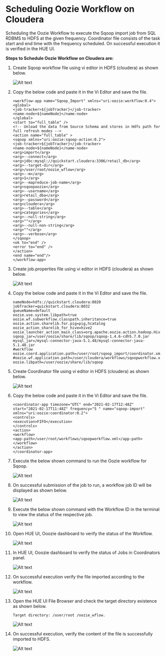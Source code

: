 # Scheduling Oozie Workflow on Cloudera


Scheduling the Oozie Workflow to execute the Sqoop import job from SQL RDBMS to HDFS at the given frequency. Coordinator file consists of the task start and end time with the frequency scheduled. On successful execution it is verified in the HUE UI.


**Steps to Schedule Oozie Workflow on Cloudera are:**

1.	Create Sqoop workflow file using vi editor in HDFS (cloudera) as shown below.

    ![Alt text](https://github.com/Protontech-1803/DataScience/blob/master/Scheduling%20Oozie%20Workflow/Scheduling%20Oozie%20Workflow%20PNG/sqoopworkflow.png)
   
 
2.	Copy the below code and paste it in the Vi Editor and save the file.

       ```
       <workflow-app name="Sqoop_Import" xmlns="uri:oozie:workflow:0.4">
       <global>
       <job-tracker>${jobTracker}</job-tracker>
       <name-node>${nameNode}</name-node>
       </global>
       <start to="full_table" />
       <!-- Unload the data from Source Schema and stores in Hdfs path for full refresh modes -->
       <action name="full_table" >
       <sqoop xmlns="uri:oozie:sqoop-action:0.2">
       <job-tracker>${jobTracker}</job-tracker>
       <name-node>${nameNode}</name-node>
       <arg>import</arg>
       <arg>--connect</arg>
       <arg>jdbc:mysql://quickstart.cloudera:3306/retail_db</arg>
       <arg>--target-dir</arg>
       <arg>/user/root/oozie_wflow</arg>
       <arg>--m</arg>
       <arg>1</arg>
       <arg>--mapreduce-job-name</arg>
       <arg>sqoopoozie</arg>
       <arg>--username</arg>
       <arg>retail_dba</arg>
       <arg>--password</arg>
       <arg>cloudera</arg>
       <arg>--table</arg>
       <arg>categories</arg>
       <arg>--null-string</arg>
       <arg>""</arg>
       <arg>--null-non-string</arg>
       <arg>""</arg>
       <arg>--verbose</arg>
       </sqoop>
       <ok to="end" />
       <error to="end" />
       </action>
       <end name="end"/>
       </workflow-app>
       ```

3.	Create job.properties file using vi editor in HDFS (cloudera) as shown below.
   
    ![Alt text](https://github.com/Protontech-1803/DataScience/blob/master/Scheduling%20Oozie%20Workflow/Scheduling%20Oozie%20Workflow%20PNG/job-properties.png)
   
 
4.	Copy the below code and paste it in the Vi Editor and save the file.

       ```
       nameNode=hdfs://quickstart.cloudera:8020
       jobTracker=quickstart.cloudera:8032
       queueName=default
       oozie.use.system.libpath=true
       oozie.wf.subworkflow.classpath.inheritance=true
       oozie.action.sharelib.for.pig=pig,hcatalog
       oozie_action_sharelib_for_hive=hive2
       oozie_launcher_action_main_class=org.apache.oozie.action.hadoop.Hive2Main
       sqoop_jar=/user/oozie/share/lib/sqoop/sqoop-1.4.6-cdh5.7.0.jar
       mysql_jar=/mysql-connector-java-5.1.48/mysql-connector-java-5.1.48.jar
       #workflow
       oozie.coord.application.path=/user/root/sqoop_import/coordinator.xml
       #oozie.wf.application.path=/user/cloudera/workflows/sqoopworkflow.xml
       oozie.libpath=/user/oozie/share/lib/sqoop
       ```


5.	Create Coordinator file using vi editor in HDFS (cloudera) as shown below.
   
    ![Alt text](https://github.com/Protontech-1803/DataScience/blob/master/Scheduling%20Oozie%20Workflow/Scheduling%20Oozie%20Workflow%20PNG/coordinator-file.png)
    
 
6.	Copy the below code and paste it in the Vi Editor and save the file.

       ```
       <coordinator-app timezone="UTC" end="2021-02-17T12:48Z" start="2021-02-17T11:48Z" frequency="5 " name="sqoop-import" xmlns="uri:oozie:coordinator:0.2">
       <controls>
       <execution>FIFO</execution>
       </controls>
       <action>
       <workflow>
       <app-path>/user/root/workflows/sqoopworkflow.xml</app-path>
       </workflow>
       </action>
       </coordinator-app>
       ```


7.	Execute the below shown command to run the Oozie workflow for Sqoop.
   
    ![Alt text](https://github.com/Protontech-1803/DataScience/blob/master/Scheduling%20Oozie%20Workflow/Scheduling%20Oozie%20Workflow%20PNG/submitWorkflow.png)
   
 
8.	On successful submission of the job to run, a workflow job ID will be displayed as shown below. 
   
    ![Alt text](https://github.com/Protontech-1803/DataScience/blob/master/Scheduling%20Oozie%20Workflow/Scheduling%20Oozie%20Workflow%20PNG/JobID.png)
   
 
9.	Execute the below shown command with the Workflow ID in the terminal to view the status of the respective job.

    ![Alt text](https://github.com/Protontech-1803/DataScience/blob/master/Scheduling%20Oozie%20Workflow/Scheduling%20Oozie%20Workflow%20PNG/Job-Info.png)
   
 
10. Open HUE UI, Ooozie dashboard to verify the status of the Workflow.
    
     ![Alt text](https://github.com/Protontech-1803/DataScience/blob/master/Scheduling%20Oozie%20Workflow/Scheduling%20Oozie%20Workflow%20PNG/HUE%20UI-OozieDashboard.png)
    
 
11. In HUE UI, Ooozie dashboard to verify the status of Jobs in Coordinators panel.
   
     ![Alt text](https://github.com/Protontech-1803/DataScience/blob/master/Scheduling%20Oozie%20Workflow/Scheduling%20Oozie%20Workflow%20PNG/HUE-CoordinatorsPanel.png)
   
 
12.	On successful execution verify the file imported according to the workflow.
    
     ![Alt text](https://github.com/Protontech-1803/DataScience/blob/master/Scheduling%20Oozie%20Workflow/Scheduling%20Oozie%20Workflow%20PNG/HUE-fileImported.png)
    
 
13.	Open the HUE UI File Browser and check the target directory existence as shown below.
    
        Target directory: /user/root /oozie_wflow.
 
      ![Alt text](https://github.com/Protontech-1803/DataScience/blob/master/Scheduling%20Oozie%20Workflow/Scheduling%20Oozie%20Workflow%20PNG/HUE-targetDirectory.png)
   
 
14.	On successful execution, verify the content of the file is successfully imported to HDFS.
    
     ![Alt text](https://github.com/Protontech-1803/DataScience/blob/master/Scheduling%20Oozie%20Workflow/Scheduling%20Oozie%20Workflow%20PNG/HUE-content-in-HDFS.png)
     
 


